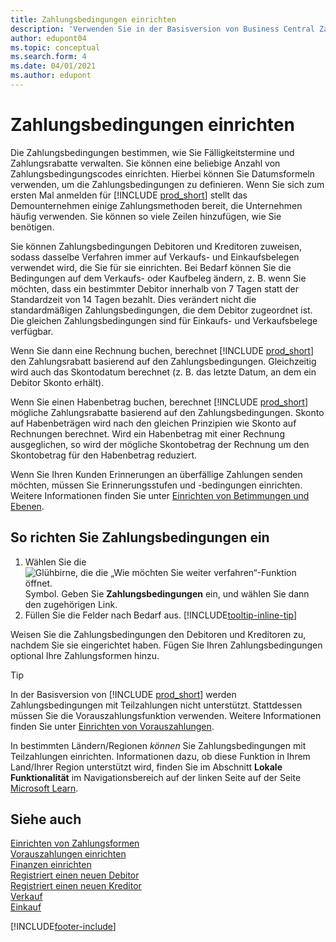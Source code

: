```yaml
---
title: Zahlungsbedingungen einrichten
description: 'Verwenden Sie in der Basisversion von Business Central Zahlungsbedingungen, um Fälligkeitstermine und Zahlungsrabatte zu verwalten.'
author: edupont04
ms.topic: conceptual
ms.search.form: 4
ms.date: 04/01/2021
ms.author: edupont
---
```

# <a name="set-up-payment-terms"></a>Zahlungsbedingungen einrichten

Die Zahlungsbedingungen bestimmen, wie Sie Fälligkeitstermine und Zahlungsrabatte verwalten. Sie können eine beliebige Anzahl von Zahlungsbedingungscodes einrichten. Hierbei können Sie Datumsformeln verwenden, um die Zahlungsbedingungen zu definieren. Wenn Sie sich zum ersten Mal anmelden für [!INCLUDE [prod_short](includes/prod_short.md)] stellt das Demounternehmen einige Zahlungsmethoden bereit, die Unternehmen häufig verwenden. Sie können so viele Zeilen hinzufügen, wie Sie benötigen.  

Sie können Zahlungsbedingungen Debitoren und Kreditoren zuweisen, sodass dasselbe Verfahren immer auf Verkaufs- und Einkaufsbelegen verwendet wird, die Sie für sie einrichten. Bei Bedarf können Sie die Bedingungen auf dem Verkaufs- oder Kaufbeleg ändern, z. B. wenn Sie möchten, dass ein bestimmter Debitor innerhalb von 7 Tagen statt der Standardzeit von 14 Tagen bezahlt. Dies verändert nicht die standardmäßigen Zahlungsbedingungen, die dem Debitor zugeordnet ist. Die gleichen Zahlungsbedingungen sind für Einkaufs- und Verkaufsbelege verfügbar.

Wenn Sie dann eine Rechnung buchen, berechnet [!INCLUDE [prod_short](includes/prod_short.md)] den Zahlungsrabatt basierend auf den Zahlungsbedingungen. Gleichzeitig wird auch das Skontodatum berechnet (z. B. das letzte Datum, an dem ein Debitor Skonto erhält).  

Wenn Sie einen Habenbetrag buchen, berechnet [!INCLUDE [prod_short](includes/prod_short.md)] mögliche Zahlungsrabatte basierend auf den Zahlungsbedingungen. Skonto auf Habenbeträgen wird nach den gleichen Prinzipien wie Skonto auf Rechnungen berechnet. Wird ein Habenbetrag mit einer Rechnung ausgeglichen, so wird der mögliche Skontobetrag der Rechnung um den Skontobetrag für den Habenbetrag reduziert.  

Wenn Sie Ihren Kunden Erinnerungen an überfällige Zahlungen senden möchten, müssen Sie Erinnerungsstufen und -bedingungen einrichten. Weitere Informationen finden Sie unter [Einrichten von Betimmungen und Ebenen](finance-setup-reminders.md).  

## <a name="to-set-up-payment-terms"></a>So richten Sie Zahlungsbedingungen ein

1. Wählen Sie die ![Glühbirne, die die „Wie möchten Sie weiter verfahren“-Funktion öffnet.](media/ui-search/search_small.png "Was möchten Sie tun") Symbol. Geben Sie **Zahlungsbedingungen** ein, und wählen Sie dann den zugehörigen Link.  
2. Füllen Sie die Felder nach Bedarf aus. [!INCLUDE[tooltip-inline-tip](includes/tooltip-inline-tip_md.md)]  

Weisen Sie die Zahlungsbedingungen den Debitoren und Kreditoren zu, nachdem Sie sie eingerichtet haben. Fügen Sie Ihren Zahlungsbedingungen optional Ihre Zahlungsformen hinzu.  

> [!TIP]
> In der Basisversion von [!INCLUDE [prod_short](includes/prod_short.md)] werden Zahlungsbedingungen mit Teilzahlungen nicht unterstützt. Stattdessen müssen Sie die Vorauszahlungsfunktion verwenden. Weitere Informationen finden Sie unter [Einrichten von Vorauszahlungen](finance-set-up-prepayments.md).
>
> In bestimmten Ländern/Regionen *können* Sie Zahlungsbedingungen mit Teilzahlungen einrichten. Informationen dazu, ob diese Funktion in Ihrem Land/Ihrer Region unterstützt wird, finden Sie im Abschnitt **Lokale Funktionalität** im Navigationsbereich auf der linken Seite auf der Seite [Microsoft Learn](about-localization.md).

## <a name="see-also"></a>Siehe auch

[Einrichten von Zahlungsformen](finance-payment-methods.md)  
[Vorauszahlungen einrichten](finance-set-up-prepayments.md)  
[Finanzen einrichten](finance-setup-finance.md)  
[Registriert einen neuen Debitor](sales-how-register-new-customers.md)  
[Registriert einen neuen Kreditor](purchasing-how-register-new-vendors.md)  
[Verkauf](sales-manage-sales.md)  
[Einkauf](purchasing-manage-purchasing.md)  


[!INCLUDE[footer-include](includes/footer-banner.md)]
